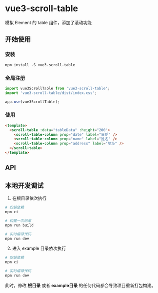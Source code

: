 # vue3-scroll-table
模拟 Element 的 table 组件，添加了滚动功能

## 开始使用
### 安装
```
npm install -S vue3-scroll-table
```
### 全局注册
```js
import vue3ScrollTable from 'vue3-scroll-table';
import 'vue3-scroll-table/dist/index.css';

app.use(vue3ScrollTable);
```

### 使用
```html
<template>
  <scroll-table :data="tableData" :height="200">
    <scroll-table-column prop="date" label="日期" />
    <scroll-table-column prop="name" label="姓名" />
    <scroll-table-column prop="address" label="地址" />
  </scroll-table>
</template>
```

## API

## 本地开发调试

1. 在根目录依次执行
```bash
# 安装依赖
npm ci

# 构建一次结果
npm run build

# 实时编译代码
npm run dev
```

2. 进入 example 目录依次执行
```bash
# 安装依赖
npm ci 

# 实时编译代码
npm run dev
```

此时，修改 **根目录** 或者 **example目录** 的任何代码都会导致项目重新打包构建。 
